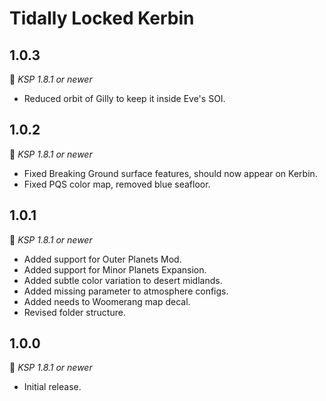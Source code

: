 # Tidally Locked Kerbin

## 1.0.3
:bookmark: *KSP 1.8.1  or newer*
* Reduced orbit of Gilly to keep it inside Eve's SOI.

## 1.0.2
:bookmark: *KSP 1.8.1  or newer*
* Fixed Breaking Ground surface features, should now appear on Kerbin.
* Fixed PQS color map, removed blue seafloor.

## 1.0.1
:bookmark: *KSP 1.8.1  or newer*
* Added support for Outer Planets Mod.
* Added support for Minor Planets Expansion.
* Added subtle color variation to desert midlands.
* Added missing parameter to atmosphere configs.
* Added needs to Woomerang map decal.
* Revised folder structure.
  
## 1.0.0
:bookmark: *KSP 1.8.1  or newer*
* Initial release.
